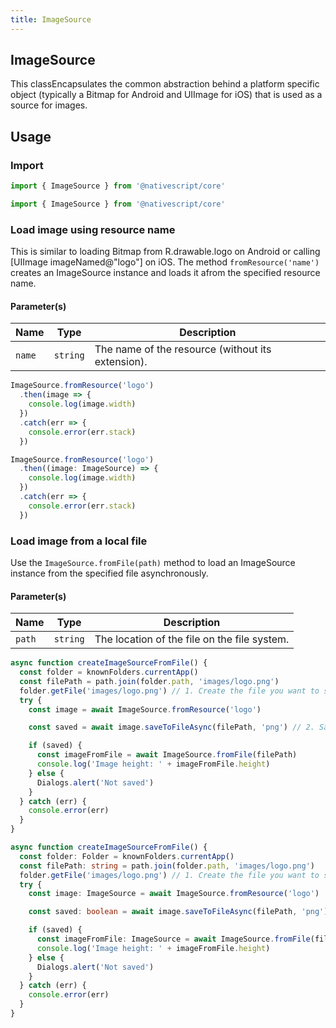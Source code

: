 ```yaml
---
title: ImageSource
---
```


## ImageSource

This classEncapsulates the common abstraction behind a platform specific object (typically a Bitmap for Android and UIImage for iOS) that is used as a source for images.

## Usage

### Import

```javascript
import { ImageSource } from '@nativescript/core'
```

```typescript
import { ImageSource } from '@nativescript/core'
```

### Load image using resource name

This is similar to loading Bitmap from R.drawable.logo on Android or calling [UIImage imageNamed@"logo"] on iOS. The method `fromResource('name')` creates an ImageSource instance and loads it afrom the specified resource name.

#### Parameter(s)

| Name   | Type     | Description                                       |
| ------ | -------- | ------------------------------------------------- |
| `name` | `string` | The name of the resource (without its extension). |

```javascript
ImageSource.fromResource('logo')
  .then(image => {
    console.log(image.width)
  })
  .catch(err => {
    console.error(err.stack)
  })
```

```typescript
ImageSource.fromResource('logo')
  .then((image: ImageSource) => {
    console.log(image.width)
  })
  .catch(err => {
    console.error(err.stack)
  })
```

### Load image from a local file

Use the `ImageSource.fromFile(path)` method to load an ImageSource instance from the specified file asynchronously.

#### Parameter(s)

| Name   | Type     | Description                                  |
| ------ | -------- | -------------------------------------------- |
| `path` | `string` | The location of the file on the file system. |

```javascript
async function createImageSourceFromFile() {
  const folder = knownFolders.currentApp()
  const filePath = path.join(folder.path, 'images/logo.png')
  folder.getFile('images/logo.png') // 1. Create the file you want to save the image to.
  try {
    const image = await ImageSource.fromResource('logo')

    const saved = await image.saveToFileAsync(filePath, 'png') // 2. Save the image to the file created in 1

    if (saved) {
      const imageFromFile = await ImageSource.fromFile(filePath)
      console.log('Image height: ' + imageFromFile.height)
    } else {
      Dialogs.alert('Not saved')
    }
  } catch (err) {
    console.error(err)
  }
}
```

```typescript
async function createImageSourceFromFile() {
  const folder: Folder = knownFolders.currentApp()
  const filePath: string = path.join(folder.path, 'images/logo.png')
  folder.getFile('images/logo.png') // 1. Create the file you want to save the image to.
  try {
    const image: ImageSource = await ImageSource.fromResource('logo')

    const saved: boolean = await image.saveToFileAsync(filePath, 'png') // 2. Save the image to the file created in 1

    if (saved) {
      const imageFromFile: ImageSource = await ImageSource.fromFile(filePath)
      console.log('Image height: ' + imageFromFile.height)
    } else {
      Dialogs.alert('Not saved')
    }
  } catch (err) {
    console.error(err)
  }
}
```
